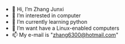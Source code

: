 - 👋 Hi, I’m Zhang Junxi
- 👀 I’m interested in computer
- 🌱 I’m currently learning python
- 💞️ I’m want have a Linux-enabled computers
- 📫 My e-mail is "zhang6300@hotmail.com"

<!---
Zhang6300/Zhang6300 is a ✨ special ✨ repository because its `README.md` (this file) appears on your GitHub profile.
You can click the Preview link to take a look at your changes.
--->
